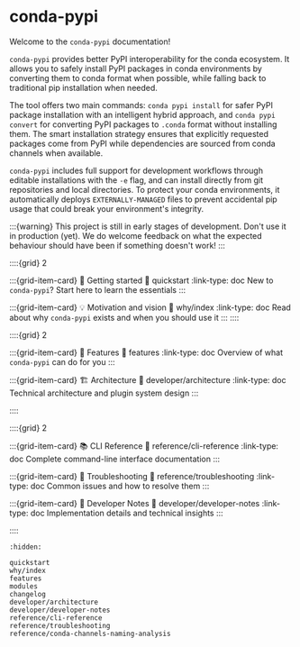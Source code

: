 # conda-pypi

Welcome to the `conda-pypi` documentation!

`conda-pypi` provides better PyPI interoperability for the conda ecosystem.
It allows you to safely install PyPI packages in conda environments by
converting them to conda format when possible, while falling back to
traditional pip installation when needed.

The tool offers two main commands: `conda pypi install` for safer PyPI
package installation with an intelligent hybrid approach, and `conda pypi
convert` for converting PyPI packages to `.conda` format without installing
them. The smart installation strategy ensures that explicitly requested
packages come from PyPI while dependencies are sourced from conda channels
when available.

`conda-pypi` includes full support for development workflows through
editable installations with the `-e` flag, and can install directly from git
repositories and local directories. To protect your conda environments, it
automatically deploys `EXTERNALLY-MANAGED` files to prevent accidental pip
usage that could break your environment's integrity.

:::{warning}
This project is still in early stages of development. Don't use it in
production (yet). We do welcome feedback on what the expected behaviour
should have been if something doesn't work!
:::

::::{grid} 2

:::{grid-item-card} 🏡 Getting started
:link: quickstart
:link-type: doc
New to `conda-pypi`? Start here to learn the essentials
:::

:::{grid-item-card} 💡 Motivation and vision
:link: why/index
:link-type: doc
Read about why `conda-pypi` exists and when you should use it
:::
::::

::::{grid} 2

:::{grid-item-card} 🍱 Features
:link: features
:link-type: doc
Overview of what `conda-pypi` can do for you
:::

:::{grid-item-card} 🏗️ Architecture
:link: developer/architecture
:link-type: doc
Technical architecture and plugin system design
:::

::::

::::{grid} 2

:::{grid-item-card} 📚 CLI Reference
:link: reference/cli-reference
:link-type: doc
Complete command-line interface documentation
:::

:::{grid-item-card} 🔧 Troubleshooting
:link: reference/troubleshooting
:link-type: doc
Common issues and how to resolve them
:::

:::{grid-item-card} 🔧 Developer Notes
:link: developer/developer-notes
:link-type: doc
Implementation details and technical insights
:::

::::

```{toctree}
:hidden:

quickstart
why/index
features
modules
changelog
developer/architecture
developer/developer-notes
reference/cli-reference
reference/troubleshooting
reference/conda-channels-naming-analysis
```
